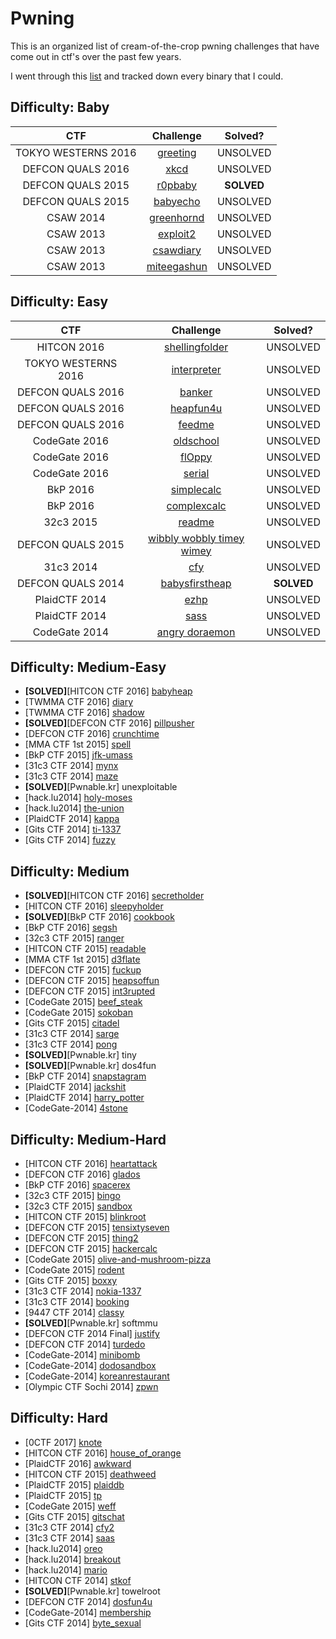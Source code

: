 # Pwning

This is an organized list of cream-of-the-crop pwning challenges that have come out in ctf's over the past few years.

I went through this [list](https://pastebin.com/uyifxgPu) and tracked down every binary that I could.

## Difficulty: Baby

| CTF                   | Challenge                                                                         | Solved?       |
|:---------------------:|:---------------------------------------------------------------------------------:|:-------------:|
| TOKYO WESTERNS 2016   | [greeting](https://github.com/aidielse/pwning/tree/master/Baby/greeting)          | UNSOLVED      |
| DEFCON QUALS 2016     | [xkcd](https://github.com/aidielse/pwning/tree/master/Baby/xkcd)                  | UNSOLVED      |
| DEFCON QUALS 2015     | [r0pbaby](https://github.com/aidielse/pwning/tree/master/Baby/r0pbaby)            | __SOLVED__    |
| DEFCON QUALS 2015     | [babyecho](https://github.com/aidielse/pwning/tree/master/Baby/babyecho)          | UNSOLVED      |
| CSAW 2014             | [greenhornd](https://github.com/aidielse/pwning/tree/master/Baby/greenhornd)      | UNSOLVED      |
| CSAW 2013             | [exploit2](https://github.com/aidielse/pwning/tree/master/Baby/exploit2)          | UNSOLVED      |
| CSAW 2013             | [csawdiary](https://github.com/aidielse/pwning/tree/master/Baby/csawdiary)        | UNSOLVED      |
| CSAW 2013             | [miteegashun](https://github.com/aidielse/pwning/tree/master/Baby/miteegashun)    | UNSOLVED      |
 
## Difficulty: Easy

| CTF                   | Challenge                                                                                                     | Solved?       |
|:---------------------:|:-------------------------------------------------------------------------------------------------------------:|:-------------:|
| HITCON  2016          | [shellingfolder](https://github.com/aidielse/pwning/tree/master/Easy/shellingfolder)                          | UNSOLVED      |
| TOKYO WESTERNS 2016   | [interpreter](https://github.com/aidielse/pwning/tree/master/Easy/interpreter)                                | UNSOLVED      |
| DEFCON QUALS 2016     | [banker](https://github.com/aidielse/pwning/tree/master/Easy/banker)                                          | UNSOLVED      |
| DEFCON QUALS 2016     | [heapfun4u](https://github.com/aidielse/pwning/tree/master/Easy/heapfun4u)                                    | UNSOLVED      |
| DEFCON QUALS 2016     | [feedme](https://github.com/aidielse/pwning/tree/master/Easy/feedme)                                          | UNSOLVED      |
| CodeGate 2016         | [oldschool](https://github.com/aidielse/pwning/tree/master/Easy/oldschool)                                    | UNSOLVED      |
| CodeGate 2016         | [flOppy](https://github.com/aidielse/pwning/tree/master/Easy/fl0ppy)                                          | UNSOLVED      |
| CodeGate 2016         | [serial](https://github.com/aidielse/pwning/tree/master/Easy/serial)                                          | UNSOLVED      |
| BkP 2016              | [simplecalc](https://github.com/aidielse/pwning/tree/master/Easy/simplecalc)                                  | UNSOLVED      |
| BkP 2016              | [complexcalc](https://github.com/aidielse/pwning/tree/master/Easy/complexcalc)                                | UNSOLVED      |
| 32c3 2015             | [readme](https://github.com/aidielse/pwning/tree/master/Easy/readme)                                          | UNSOLVED      |
| DEFCON QUALS 2015     | [wibbly wobbly timey wimey](https://github.com/aidielse/pwning/tree/master/Easy/wibbly_wobbly_timey_wimey)    | UNSOLVED      |
| 31c3 2014             | [cfy](https://github.com/aidielse/pwning/tree/master/Easy/cfy)                                                | UNSOLVED      |
| DEFCON QUALS 2014     | [babysfirstheap](https://github.com/aidielse/pwning/tree/master/Easy/babysfirstheap)                          | __SOLVED__    |
| PlaidCTF 2014         | [ezhp](https://github.com/aidielse/pwning/tree/master/Easy/ezhp)                                              | UNSOLVED      |
| PlaidCTF 2014         | [sass](https://github.com/aidielse/pwning/tree/master/Easy/sass)                                              | UNSOLVED      |
| CodeGate 2014         | [angry doraemon](https://github.com/aidielse/pwning/tree/master/Easy/angry_doraemon)                          | UNSOLVED      |
 
## Difficulty: Medium-Easy
 
* __\[SOLVED\]__\[HITCON CTF 2016] [babyheap](https://github.com/aidielse/pwning/tree/master/Medium-Easy/babyheap)
* \[TWMMA CTF 2016\] [diary](https://github.com/aidielse/pwning/tree/master/Medium-Easy/diary)
* \[TWMMA CTF 2016\] [shadow](https://github.com/aidielse/pwning/tree/master/Medium-Easy/shadow)
* __\[SOLVED\]__\[DEFCON CTF 2016\] [pillpusher](https://github.com/aidielse/pwning/tree/master/Medium-Easy/pillpusher)
* \[DEFCON CTF 2016\] [crunchtime](https://github.com/aidielse/pwning/tree/master/Medium-Easy/crunchtime)
* \[MMA CTF 1st 2015\] [spell](https://github.com/aidielse/pwning/tree/master/Medium-Easy/spell)
* \[BkP CTF 2015\] [jfk-umass](https://github.com/aidielse/pwning/tree/master/Medium-Easy/jfk-umass)
* \[31c3 CTF 2014\] [mynx](https://github.com/aidielse/pwning/tree/master/Medium-Easy/mynx)
* \[31c3 CTF 2014\] [maze](https://github.com/aidielse/pwning/tree/master/Medium-Easy/maze)
* __\[SOLVED\]__\[Pwnable.kr\] unexploitable
* \[hack.lu2014\] [holy-moses](https://github.com/aidielse/pwning/tree/master/Medium-Easy/holy-moses)
* \[hack.lu2014\] [the-union](https://github.com/aidielse/pwning/tree/master/Medium-Easy/the-union)
* \[PlaidCTF 2014\] [kappa](https://github.com/aidielse/pwning/tree/master/Medium-Easy/kappa)
* \[Gits CTF 2014\] [ti-1337](https://github.com/aidielse/pwning/tree/master/Medium-Easy/ti-1337)
* \[Gits CTF 2014\] [fuzzy](https://github.com/aidielse/pwning/tree/master/Medium-Easy/fuzzy)

## Difficulty: Medium
 
* __\[SOLVED\]__\[HITCON CTF 2016\] [secretholder](https://github.com/aidielse/pwning/tree/master/Medium/secretholder)
* \[HITCON CTF 2016\] [sleepyholder](https://github.com/aidielse/pwning/tree/master/Medium/sleepyholder)
* __\[SOLVED\]__\[BkP CTF 2016\] [cookbook](https://github.com/aidielse/pwning/tree/master/Medium/cookbook)
* \[BkP CTF 2016\] [segsh](https://github.com/aidielse/pwning/tree/master/Medium/segsh)
* \[32c3 CTF 2015\] [ranger](https://github.com/aidielse/pwning/tree/master/Medium/ranger)
* \[HITCON CTF 2015\] [readable](https://github.com/aidielse/pwning/tree/master/Medium/readable)
* \[MMA CTF 1st 2015\] [d3flate](https://github.com/aidielse/pwning/tree/master/Medium/d3flate)
* \[DEFCON CTF 2015\] [fuckup](https://github.com/aidielse/pwning/tree/master/Medium/fuckup)
* \[DEFCON CTF 2015\] [heapsoffun](https://github.com/aidielse/pwning/tree/master/Medium/heapsoffun)
* \[DEFCON CTF 2015\] [int3rupted](https://github.com/aidielse/pwning/tree/master/Medium/int3rupted)
* \[CodeGate 2015\] [beef\_steak](https://github.com/aidielse/pwning/tree/master/Medium/beef_steak)
* \[CodeGate 2015\] [sokoban](https://github.com/aidielse/pwning/tree/master/Medium/sokoban)
* \[Gits CTF 2015\] [citadel](https://github.com/aidielse/pwning/tree/master/Medium/citadel)
* \[31c3 CTF 2014\] [sarge](https://github.com/aidielse/pwning/tree/master/Medium/sarge)
* \[31c3 CTF 2014\] [pong](https://github.com/aidielse/pwning/tree/master/Medium/pong)
* __\[SOLVED\]__\[Pwnable.kr\] tiny
* __\[SOLVED\]__\[Pwnable.kr\] dos4fun
* \[BkP CTF 2014\] [snapstagram](https://github.com/aidielse/pwning/tree/master/Medium/snapstagram)
* \[PlaidCTF 2014\] [jackshit](https://github.com/aidielse/pwning/tree/master/Medium/jackshit)
* \[PlaidCTF 2014\] [harry\_potter](https://github.com/aidielse/pwning/tree/master/Medium/harry_potter)
* \[CodeGate-2014\] [4stone](https://github.com/aidielse/pwning/tree/master/Medium/4stone)
 
## Difficulty: Medium-Hard
 
* \[HITCON CTF 2016\] [heartattack](https://github.com/aidielse/pwning/tree/master/Medium-Hard/heartattack)
* \[DEFCON CTF 2016\] [glados](https://github.com/aidielse/pwning/tree/master/Medium-Hard/glados)
* \[BkP CTF 2016\] [spacerex](https://github.com/aidielse/pwning/tree/master/Medium-Hard/spacerex)
* \[32c3 CTF 2015\] [bingo](https://github.com/aidielse/pwning/tree/master/Medium-Hard/bingo)
* \[32c3 CTF 2015\] [sandbox](https://github.com/aidielse/pwning/tree/master/Medium-Hard/sandbox)
* \[HITCON CTF 2015\] [blinkroot](https://github.com/aidielse/pwning/tree/master/Medium-Hard/blinkroot)
* \[DEFCON CTF 2015\] [tensixtyseven](https://github.com/aidielse/pwning/tree/master/Medium-Hard/tensixtyseven)
* \[DEFCON CTF 2015\] [thing2](https://github.com/aidielse/pwning/tree/master/Medium-Hard/thing2)
* \[DEFCON CTF 2015\] [hackercalc](https://github.com/aidielse/pwning/tree/master/Medium-Hard/hackercalc)
* \[CodeGate 2015\] [olive-and-mushroom-pizza](https://github.com/aidielse/pwning/tree/master/Medium-Hard/olive-and-mushroom-pizza)
* \[CodeGate 2015\] [rodent](https://github.com/aidielse/pwning/tree/master/Medium-Hard/rodent)
* \[Gits CTF 2015\] [boxxy](https://github.com/aidielse/pwning/tree/master/Medium-Hard/boxxy)
* \[31c3 CTF 2014\] [nokia-1337](https://github.com/aidielse/pwning/tree/master/Medium-Hard/nokia-1337)
* \[31c3 CTF 2014\] [booking](https://github.com/aidielse/pwning/tree/master/Medium-Hard/booking)
* \[9447 CTF 2014\] [classy](https://github.com/aidielse/pwning/tree/master/Medium-Hard/classy)
* __\[SOLVED\]__\[Pwnable.kr\] softmmu
* \[DEFCON CTF 2014 Final\] [justify](https://github.com/aidielse/pwning/tree/master/Medium-Hard/justify)
* \[DEFCON CTF 2014\] [turdedo](https://github.com/aidielse/pwning/tree/master/Medium-Hard/turdedo)
* \[CodeGate-2014\] [minibomb](https://github.com/aidielse/pwning/tree/master/Medium-Hard/minibomb)
* \[CodeGate-2014\] [dodosandbox](https://github.com/aidielse/pwning/tree/master/Medium-Hard/dodosandbox)
* \[CodeGate-2014\] [koreanrestaurant](https://github.com/aidielse/pwning/tree/master/Medium-Hard/koreanrestaurant)
* \[Olympic CTF Sochi 2014\] [zpwn](https://github.com/aidielse/pwning/tree/master/Medium-Hard/zpwn)

## Difficulty: Hard
 
* \[0CTF 2017\] [knote](https://github.com/aidielse/pwning/tree/master/Hard/knote)
* \[HITCON CTF 2016\] [house\_of\_orange](https://github.com/aidielse/pwning/tree/master/Hard/house_of_orange)
* \[PlaidCTF 2016\] [awkward](https://github.com/aidielse/pwning/tree/master/Hard/awkward)
* \[HITCON CTF 2015\] [deathweed](https://github.com/aidielse/pwning/tree/master/Hard/deathweed)
* \[PlaidCTF 2015\] [plaiddb](https://github.com/aidielse/pwning/tree/master/Hard/plaiddb)
* \[PlaidCTF 2015\] [tp](https://github.com/aidielse/pwning/tree/master/Hard/tp)
* \[CodeGate 2015\] [weff](https://github.com/aidielse/pwning/tree/master/Hard/weff)
* \[Gits CTF 2015\] [gitschat](https://github.com/aidielse/pwning/tree/master/Hard/gitschat)
* \[31c3 CTF 2014\] [cfy2](https://github.com/aidielse/pwning/tree/master/Hard/cfy2)
* \[31c3 CTF 2014\] [saas](https://github.com/aidielse/pwning/tree/master/Hard/saas)
* \[hack.lu2014\] [oreo](https://github.com/aidielse/pwning/tree/master/Hard/oreo)
* \[hack.lu2014\] [breakout](https://github.com/aidielse/pwning/tree/master/Hard/breakout)
* \[hack.lu2014\] [mario](https://github.com/aidielse/pwning/tree/master/Hard/mario)
* \[HITCON CTF 2014\] [stkof](https://github.com/aidielse/pwning/tree/master/Hard/stkof)
* __\[SOLVED\]__\[Pwnable.kr\] towelroot
* \[DEFCON CTF 2014\] [dosfun4u](https://github.com/aidielse/pwning/tree/master/Hard/dosfun4u)
* \[CodeGate-2014\] [membership](https://github.com/aidielse/pwning/tree/master/Hard/membership)
* \[Gits CTF 2014\] [byte\_sexual](https://github.com/aidielse/pwning/tree/master/Hard/byte_sexual)
